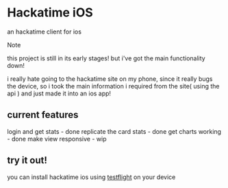 # Hackatime iOS
an hackatime client for ios

> [!NOTE]
> this project is still in its early stages! but i've got the main functionality down! 

i really hate going to the hackatime site on my phone, since it really bugs the device, so i took the main information i required from the site( using the api ) and just made it into an ios app!


## current features
login and get stats - done
replicate the card stats - done
get charts working - done
make view responsive - wip


## try it out!
you can install hackatime ios using [testflight](https://testflight.apple.com/join/fqCgYmhE) on your device  



